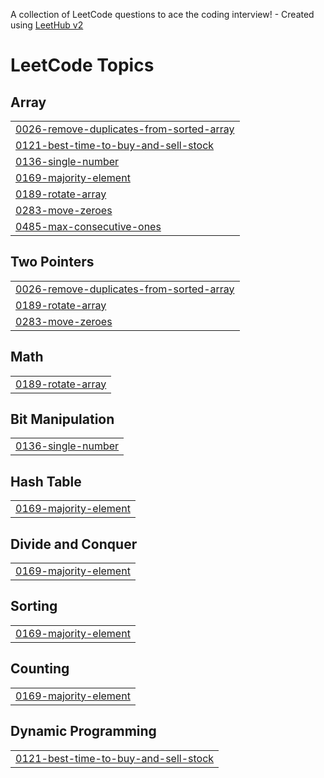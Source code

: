 A collection of LeetCode questions to ace the coding interview! - Created using [LeetHub v2](https://github.com/arunbhardwaj/LeetHub-2.0)
<!---LeetCode Topics Start-->
# LeetCode Topics
## Array
|  |
| ------- |
| [0026-remove-duplicates-from-sorted-array](https://github.com/rahul0185/leetcodings/tree/master/0026-remove-duplicates-from-sorted-array) |
| [0121-best-time-to-buy-and-sell-stock](https://github.com/rahul0185/leetcodings/tree/master/0121-best-time-to-buy-and-sell-stock) |
| [0136-single-number](https://github.com/rahul0185/leetcodings/tree/master/0136-single-number) |
| [0169-majority-element](https://github.com/rahul0185/leetcodings/tree/master/0169-majority-element) |
| [0189-rotate-array](https://github.com/rahul0185/leetcodings/tree/master/0189-rotate-array) |
| [0283-move-zeroes](https://github.com/rahul0185/leetcodings/tree/master/0283-move-zeroes) |
| [0485-max-consecutive-ones](https://github.com/rahul0185/leetcodings/tree/master/0485-max-consecutive-ones) |
## Two Pointers
|  |
| ------- |
| [0026-remove-duplicates-from-sorted-array](https://github.com/rahul0185/leetcodings/tree/master/0026-remove-duplicates-from-sorted-array) |
| [0189-rotate-array](https://github.com/rahul0185/leetcodings/tree/master/0189-rotate-array) |
| [0283-move-zeroes](https://github.com/rahul0185/leetcodings/tree/master/0283-move-zeroes) |
## Math
|  |
| ------- |
| [0189-rotate-array](https://github.com/rahul0185/leetcodings/tree/master/0189-rotate-array) |
## Bit Manipulation
|  |
| ------- |
| [0136-single-number](https://github.com/rahul0185/leetcodings/tree/master/0136-single-number) |
## Hash Table
|  |
| ------- |
| [0169-majority-element](https://github.com/rahul0185/leetcodings/tree/master/0169-majority-element) |
## Divide and Conquer
|  |
| ------- |
| [0169-majority-element](https://github.com/rahul0185/leetcodings/tree/master/0169-majority-element) |
## Sorting
|  |
| ------- |
| [0169-majority-element](https://github.com/rahul0185/leetcodings/tree/master/0169-majority-element) |
## Counting
|  |
| ------- |
| [0169-majority-element](https://github.com/rahul0185/leetcodings/tree/master/0169-majority-element) |
## Dynamic Programming
|  |
| ------- |
| [0121-best-time-to-buy-and-sell-stock](https://github.com/rahul0185/leetcodings/tree/master/0121-best-time-to-buy-and-sell-stock) |
<!---LeetCode Topics End-->